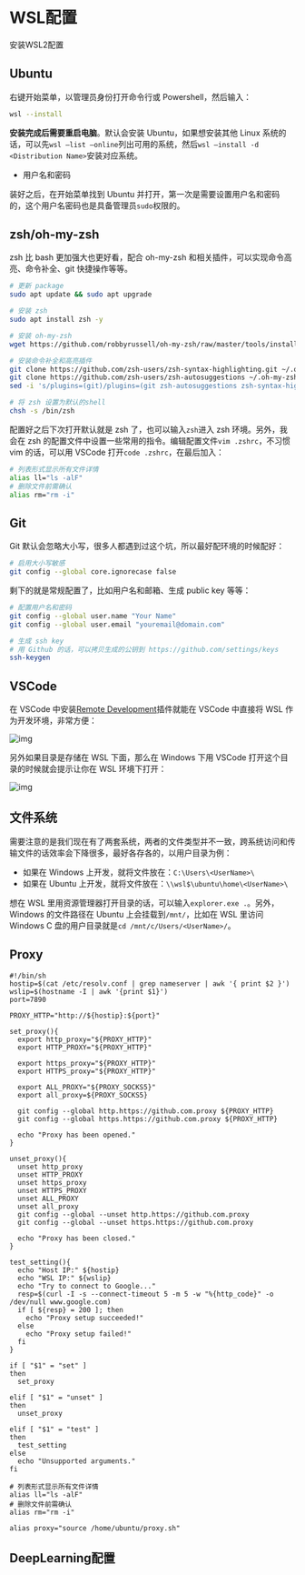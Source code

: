 # WSL配置

安装WSL2配置

## Ubuntu

右键开始菜单，以管理员身份打开命令行或 Powershell，然后输入：

```bash
wsl --install
```

**安装完成后需要重启电脑**。默认会安装 Ubuntu，如果想安装其他 Linux 系统的话，可以先`wsl —list —online`列出可用的系统，然后`wsl —install -d <Distribution Name>`安装对应系统。

- 用户名和密码

装好之后，在开始菜单找到 Ubuntu 并打开，第一次是需要设置用户名和密码的，这个用户名密码也是具备管理员`sudo`权限的。



## zsh/oh-my-zsh

zsh 比 bash 更加强大也更好看，配合 oh-my-zsh 和相关插件，可以实现命令高亮、命令补全、git 快捷操作等等。

```bash
# 更新 package
sudo apt update && sudo apt upgrade

# 安装 zsh
sudo apt install zsh -y

# 安装 oh-my-zsh
wget https://github.com/robbyrussell/oh-my-zsh/raw/master/tools/install.sh -O - | zsh || true

# 安装命令补全和高亮插件
git clone https://github.com/zsh-users/zsh-syntax-highlighting.git ~/.oh-my-zsh/plugins/zsh-syntax-highlighting
git clone https://github.com/zsh-users/zsh-autosuggestions ~/.oh-my-zsh/plugins/zsh-autosuggestions
sed -i 's/plugins=(git)/plugins=(git zsh-autosuggestions zsh-syntax-highlighting)/g' ~/.zshrc

# 将 zsh 设置为默认的shell
chsh -s /bin/zsh
```



配置好之后下次打开默认就是 zsh 了，也可以输入`zsh`进入 zsh 环境。另外，我会在 zsh 的配置文件中设置一些常用的指令。编辑配置文件`vim .zshrc`，不习惯 vim 的话，可以用 VSCode 打开`code .zshrc`，在最后加入：

```bash
# 列表形式显示所有文件详情
alias ll="ls -alF"
# 删除文件前需确认
alias rm="rm -i"
```



## Git

Git 默认会忽略大小写，很多人都遇到过这个坑，所以最好配环境的时候配好：

```bash
# 启用大小写敏感
git config --global core.ignorecase false
```



剩下的就是常规配置了，比如用户名和邮箱、生成 public key 等等：

```bash
# 配置用户名和密码
git config --global user.name "Your Name"
git config --global user.email "youremail@domain.com"

# 生成 ssh key
# 用 Github 的话，可以拷贝生成的公钥到 https://github.com/settings/keys
ssh-keygen
```



## VSCode

在 VSCode 中安装[Remote Development](https://marketplace.visualstudio.com/items?itemName=ms-vscode-remote.vscode-remote-extensionpack)插件就能在 VSCode 中直接将 WSL 作为开发环境，非常方便：

![img](https://cos.codec.wang/wsl2-frontend-vscode-remote.jpg)

另外如果目录是存储在 WSL 下面，那么在 Windows 下用 VSCode 打开这个目录的时候就会提示让你在 WSL 环境下打开：

![img](https://cos.codec.wang/wsl2-frontend-vscode-reopen-in-wsl.jpg)



## 文件系统

需要注意的是我们现在有了两套系统，两者的文件类型并不一致，跨系统访问和传输文件的话效率会下降很多，最好各存各的，以用户目录为例：

- 如果在 Windows 上开发，就将文件放在：`C:\Users\<UserName>\`
- 如果在 Ubuntu 上开发，就将文件放在：`\\wsl$\ubuntu\home\<UserName>\`

想在 WSL 里用资源管理器打开目录的话，可以输入`explorer.exe .`。另外，Windows 的文件路径在 Ubuntu 上会挂载到`/mnt/`，比如在 WSL 里访问 Windows C 盘的用户目录就是`cd /mnt/c/Users/<UserName>/`。



## Proxy

```shell
#!/bin/sh
hostip=$(cat /etc/resolv.conf | grep nameserver | awk '{ print $2 }')
wslip=$(hostname -I | awk '{print $1}')
port=7890
 
PROXY_HTTP="http://${hostip}:${port}"
 
set_proxy(){
  export http_proxy="${PROXY_HTTP}"
  export HTTP_PROXY="${PROXY_HTTP}"
 
  export https_proxy="${PROXY_HTTP}"
  export HTTPS_proxy="${PROXY_HTTP}"
 
  export ALL_PROXY="${PROXY_SOCKS5}"
  export all_proxy=${PROXY_SOCKS5}
 
  git config --global http.https://github.com.proxy ${PROXY_HTTP}
  git config --global https.https://github.com.proxy ${PROXY_HTTP}
 
  echo "Proxy has been opened."
}
 
unset_proxy(){
  unset http_proxy
  unset HTTP_PROXY
  unset https_proxy
  unset HTTPS_PROXY
  unset ALL_PROXY
  unset all_proxy
  git config --global --unset http.https://github.com.proxy
  git config --global --unset https.https://github.com.proxy
 
  echo "Proxy has been closed."
}
 
test_setting(){
  echo "Host IP:" ${hostip}
  echo "WSL IP:" ${wslip}
  echo "Try to connect to Google..."
  resp=$(curl -I -s --connect-timeout 5 -m 5 -w "%{http_code}" -o /dev/null www.google.com)
  if [ ${resp} = 200 ]; then
    echo "Proxy setup succeeded!"
  else
    echo "Proxy setup failed!"
  fi
}
 
if [ "$1" = "set" ]
then
  set_proxy
 
elif [ "$1" = "unset" ]
then
  unset_proxy
 
elif [ "$1" = "test" ]
then
  test_setting
else
  echo "Unsupported arguments."
fi

```



```shell
# 列表形式显示所有文件详情
alias ll="ls -alF"
# 删除文件前需确认
alias rm="rm -i"

alias proxy="source /home/ubuntu/proxy.sh"
```



## DeepLearning配置

